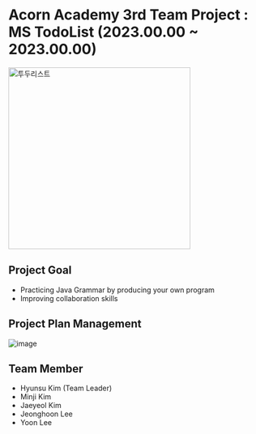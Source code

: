 # Acorn Academy 3rd Team Project : MS TodoList (2023.00.00 ~ 2023.00.00)

<img width="359" alt="투두리스트" src="https://github.com/khs220507/AcornAcademy_TeamProejct_TodoList/assets/129834692/f7d078c3-8ce0-46fb-8188-e2c000d1f105">

## Project Goal
- Practicing Java Grammar by producing your own program
- Improving collaboration skills


## Project Plan Management
![image](https://github.com/khs220507/AcornAcademy_TeamProejct_HotelReservation/assets/129834692/af1b096f-9b76-44b7-bcef-c490b7d4a35a)


## Team Member
- Hyunsu Kim (Team Leader)
- Minji Kim
- Jaeyeol Kim
- Jeonghoon Lee
- Yoon Lee 
